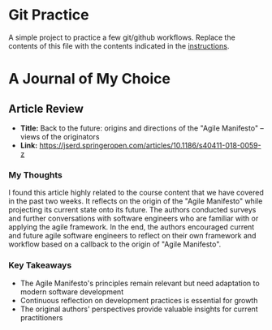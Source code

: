 # Git Practice
A simple project to practice a few git/github workflows.  Replace the contents of this file with the contents indicated in the [instructions](./instructions.md).

# A Journal of My Choice

## Article Review
* **Title:** Back to the future: origins and directions of the "Agile Manifesto" – views of the originators
* **Link:** https://jserd.springeropen.com/articles/10.1186/s40411-018-0059-z

### My Thoughts
I found this article highly related to the course content that we have covered in the past two weeks. It reflects on the origin of the "Agile Manifesto" while projecting its current state onto its future. The authors conducted surveys and further conversations with software engineers who are familiar with or applying the agile framework. In the end, the authors encouraged current and future agile software engineers to reflect on their own framework and workflow based on a callback to the origin of "Agile Manifesto".

### Key Takeaways
- The Agile Manifesto's principles remain relevant but need adaptation to modern software development
- Continuous reflection on development practices is essential for growth
- The original authors' perspectives provide valuable insights for current practitioners